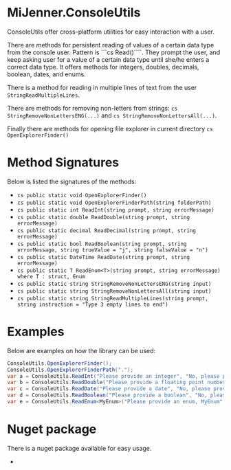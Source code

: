 # MiJenner.ConsoleUtils
ConsoleUtils offer cross-platform utilities for easy interaction with a user. 

There are methods for persistent reading of values of a certain data type from the console user. Pattern is ```cs Read<datatype>()````. They prompt the user, and keep asking user for a value of a certain data type until she/he enters a correct data type. It offers methods for integers, doubles, decimals, boolean, dates, and enums. 

There is a method for reading in multiple lines of text from the user ```StringReadMultipleLines```. 

There are methods for removing non-letters from strings: ```cs StringRemoveNonLettersENG(...)``` and ```cs StringRemoveNonLettersAll(...)```. 

Finally there are methods for opening file explorer in current directory ```cs OpenExplorerFinder()```

# Method Signatures 

Below is listed the signatures of the methods: 
* ```cs public static void OpenExplorerFinder()```
* ```cs public static void OpenExplorerFinderPath(string folderPath)```
* ```cs public static int ReadInt(string prompt, string errorMessage)```
* ```cs public static double ReadDouble(string prompt, string errorMessage)```
* ```cs public static decimal ReadDecimal(string prompt, string errorMessage)```
* ```cs public static bool ReadBoolean(string prompt, string errorMessage, string trueValue = "j", string falseValue = "n")```
* ```cs public static DateTime ReadDate(string prompt, string errorMessage)```
* ```cs public static T ReadEnum<T>(string prompt, string errorMessage) where T : struct, Enum```
* ```cs public static string StringRemoveNonLettersENG(string input)```
* ```cs public static string StringRemoveNonLettersAll(string input)```
* ```cs public static string StringReadMultipleLines(string prompt, string instruction = "Type 3 empty lines to end")```

# Examples 
Below are examples on how the library can be used: 
```cs 
ConsoleUtils.OpenExplorerFinder();
ConsoleUtils.OpenExplorerFinderPath("."); 
var a = ConsoleUtils.ReadInt("Please provide an integer", "No, please provide an integer");
var b = ConsoleUtils.ReadDouble("Please provide a floating point number", "No, please provide a floating point number");
var c = ConsoleUtils.ReadDate("Please provide a date", "No, please provide a date");
var d = ConsoleUtils.ReadBoolean("Please provide a boolean", "No, please provide a boolean", "t", "f");
var e = ConsoleUtils.ReadEnum<MyEnum>("Please provide an enum, MyEnum", "No, please provide an enum, MyEnum");
```

# Nuget package 
There is a nuget package available for easy usage. 






* 
